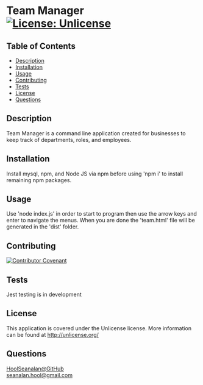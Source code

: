 # Team Manager<br>[![License: Unlicense](https://img.shields.io/badge/license-Unlicense-blue.svg)](http://unlicense.org/)
## Table of Contents
* [Description](#description)
* [Installation](#installation)
* [Usage](#usage)
* [Contributing](#contributing)
* [Tests](#tests)
* [License](#license)
* [Questions](#questions)
## Description
Team Manager is a command line application created for businesses to keep track of departments, roles, and employees.
## Installation
Install mysql, npm, and Node JS via npm before using 'npm i' to install remaining npm packages.
## Usage
Use 'node index.js' in order to start to program then use the arrow keys and enter to navigate the menus. When you are done the 'team.html' file will be generated in the 'dist' folder.
## Contributing
[![Contributor Covenant](https://img.shields.io/badge/Contributor%20Covenant-2.1-4baaaa.svg)](code_of_conduct.md)
## Tests
Jest testing is in development
## License
  This application is covered under the Unlicense license. More information can be found at <http://unlicense.org/>
## Questions
[HoolSeanalan@GitHub](https://github.com/HoolSeanalan)<br>
<seanalan.hool@gmail.com>